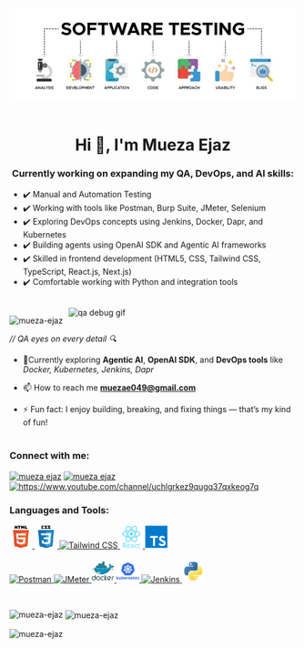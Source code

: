 ![logo](https://raw.githubusercontent.com/Mueza-Ejaz/Mueza-Ejaz/main/banner.jpg)
<br><br>


<h1 align="center">Hi 👋, I'm Mueza Ejaz</h1>
<h3 align="center">Currently working on expanding my QA, DevOps, and AI skills:</h3>

<ul>
  <li>✔️ Manual and Automation Testing</li>
  <li>✔️ Working with tools like Postman, Burp Suite, JMeter, Selenium</li>
  <li>✔️ Exploring DevOps concepts using Jenkins, Docker, Dapr, and Kubernetes</li>
  <li>✔️ Building agents using OpenAI SDK and Agentic AI frameworks</li>
  <li>✔️ Skilled in frontend development (HTML5, CSS, Tailwind CSS, TypeScript, React.js, Next.js)</li>
  <li>✔️ Comfortable working with Python and integration tools</li>
</ul>
<br>

<img align="right" alt="qa debug gif" width="400px" src="https://media.giphy.com/media/iIqmM5tTjmpOB9mpbn/giphy.gif" />

<p align="left">
  <img src="https://komarev.com/ghpvc/?username=mueza-ejaz&label=Profile%20views&color=0e75b6&style=flat" alt="mueza-ejaz" />
</p>

<p align="left"><em>// QA eyes on every detail 🔍</em></p>




- 🌱Currently exploring **Agentic AI**, **OpenAI SDK**, and **DevOps tools** like *Docker, Kubernetes, Jenkins, Dapr*  

- 📫 How to reach me **muezae049@gmail.com**

- ⚡ Fun fact: I enjoy building, breaking, and fixing things — that’s my kind of fun!
<br><br>

<h3 align="left">Connect with me:</h3>
<p align="left">
<a href="https://linkedin.com/in/mueza ejaz" target="blank"><img align="center" src="https://raw.githubusercontent.com/rahuldkjain/github-profile-readme-generator/master/src/images/icons/Social/linked-in-alt.svg" alt="mueza ejaz" height="30" width="40" /></a>
<a href="https://fb.com/mueza ejaz" target="blank"><img align="center" src="https://raw.githubusercontent.com/rahuldkjain/github-profile-readme-generator/master/src/images/icons/Social/facebook.svg" alt="mueza ejaz" height="30" width="40" /></a>
<a href="https://www.youtube.com/c/https://www.youtube.com/channel/uchlgrkez9qugq37qxkeog7q" target="blank"><img align="center" src="https://raw.githubusercontent.com/rahuldkjain/github-profile-readme-generator/master/src/images/icons/Social/youtube.svg" alt="https://www.youtube.com/channel/uchlgrkez9qugq37qxkeog7q" height="30" width="40" /></a>
</p>

<h3 align="left">Languages and Tools:</h3>
<p align="left">

  <!-- Frontend -->
  <a href="https://www.w3.org/html/" target="_blank" rel="noreferrer">
    <img src="https://raw.githubusercontent.com/devicons/devicon/master/icons/html5/html5-original-wordmark.svg" alt="HTML5" width="40" height="40"/>
  </a>
  <a href="https://www.w3schools.com/css/" target="_blank" rel="noreferrer">
    <img src="https://raw.githubusercontent.com/devicons/devicon/master/icons/css3/css3-original-wordmark.svg" alt="CSS3" width="40" height="40"/>
  </a>
  <a href="https://tailwindcss.com/" target="_blank" rel="noreferrer">
    <img src="https://www.vectorlogo.zone/logos/tailwindcss/tailwindcss-icon.svg" alt="Tailwind CSS" width="40" height="40"/>
  </a>
  <a href="https://reactjs.org/" target="_blank" rel="noreferrer">
    <img src="https://raw.githubusercontent.com/devicons/devicon/master/icons/react/react-original-wordmark.svg" alt="React" width="40" height="40"/>
  </a>
  <a href="https://www.typescriptlang.org/" target="_blank" rel="noreferrer">
    <img src="https://raw.githubusercontent.com/devicons/devicon/master/icons/typescript/typescript-original.svg" alt="TypeScript" width="40" height="40"/>
  </a>
  <br><br>

  <!-- QA Tools -->
  <a href="https://www.postman.com/" target="_blank" rel="noreferrer">
    <img src="https://www.vectorlogo.zone/logos/getpostman/getpostman-icon.svg" alt="Postman" width="40" height="40"/>
  </a>
  <a href="https://jmeter.apache.org/" target="_blank" rel="noreferrer">
    <img src="https://jmeter.apache.org/images/jmeter.png" alt="JMeter" width="40" height="40"/>
  </a>

  <!-- DevOps Tools -->
  <a href="https://www.docker.com/" target="_blank" rel="noreferrer">
    <img src="https://raw.githubusercontent.com/devicons/devicon/master/icons/docker/docker-original-wordmark.svg" alt="Docker" width="40" height="40"/>
  </a>
  <a href="https://kubernetes.io/" target="_blank" rel="noreferrer">
    <img src="https://raw.githubusercontent.com/devicons/devicon/master/icons/kubernetes/kubernetes-plain-wordmark.svg" alt="Kubernetes" width="40" height="40"/>
  </a>
  <a href="https://www.jenkins.io/" target="_blank" rel="noreferrer">
    <img src="https://www.vectorlogo.zone/logos/jenkins/jenkins-icon.svg" alt="Jenkins" width="40" height="40"/>
  </a>

  <!-- Programming -->
  <a href="https://www.python.org/" target="_blank" rel="noreferrer">
    <img src="https://raw.githubusercontent.com/devicons/devicon/master/icons/python/python-original.svg" alt="Python" width="40" height="40"/>
  </a>
</p>
<br>


<p><img align="left" src="https://github-readme-stats.vercel.app/api/top-langs?username=mueza-ejaz&show_icons=true&locale=en&layout=compact" alt="mueza-ejaz" /></p>

<p>&nbsp;<img align="center" src="https://github-readme-stats.vercel.app/api?username=mueza-ejaz&show_icons=true&locale=en" alt="mueza-ejaz" /></p>

<p><img align="center" src="https://github-readme-streak-stats.herokuapp.com/?user=mueza-ejaz&" alt="mueza-ejaz" /></p>

